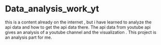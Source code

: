 # Data_analysis_work_yt
this is a content already on the internet , but i have learned to analyze the api data and how to get the api data there.
The api data from youtube api gives an analysis of a youtube channel and the visualization .
This project is an analysis part for me.
